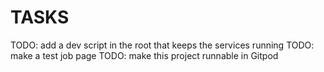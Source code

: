 # TASKS

TODO: add a dev script in the root that keeps the services running
TODO: make a test job page
TODO: make this project runnable in Gitpod